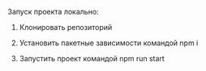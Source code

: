 Запуск проекта локально:

1. Клонировать репозиторий

2. Установить пакетные зависимости командой npm i

3. Запустить проект командой npm run start